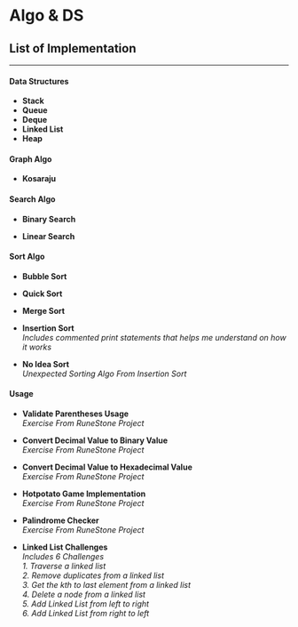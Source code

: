 # Algo & DS


## **List of Implementation**
---

#### Data Structures

* **Stack**
* **Queue**
* **Deque**
* **Linked List**
* **Heap**

#### Graph Algo

* **Kosaraju**

#### Search Algo

* **Binary Search**

* **Linear Search**

#### Sort Algo

* **Bubble Sort**

* **Quick Sort**

* **Merge Sort**

* **Insertion Sort**</br>
_Includes commented print statements that helps me understand on how it works_

* **No Idea Sort**</br>
_Unexpected Sorting Algo From Insertion Sort_

#### Usage

* **Validate Parentheses Usage**</br>
_Exercise From RuneStone Project_

* **Convert Decimal Value to Binary Value**</br>
_Exercise From RuneStone Project_

* **Convert Decimal Value to Hexadecimal Value**</br>
_Exercise From RuneStone Project_

* **Hotpotato Game Implementation**</br>
_Exercise From RuneStone Project_

* **Palindrome Checker**</br>
_Exercise From RuneStone Project_

* **Linked List Challenges**</br>
_Includes 6 Challenges_</br>
_1. Traverse a linked list_</br>
_2. Remove duplicates from a linked list_</br>
_3. Get the kth to last element from a linked list_</br>
_4. Delete a node from a linked list_</br>
_5. Add Linked List from left to right_</br>
_6. Add Linked List from right to left_


